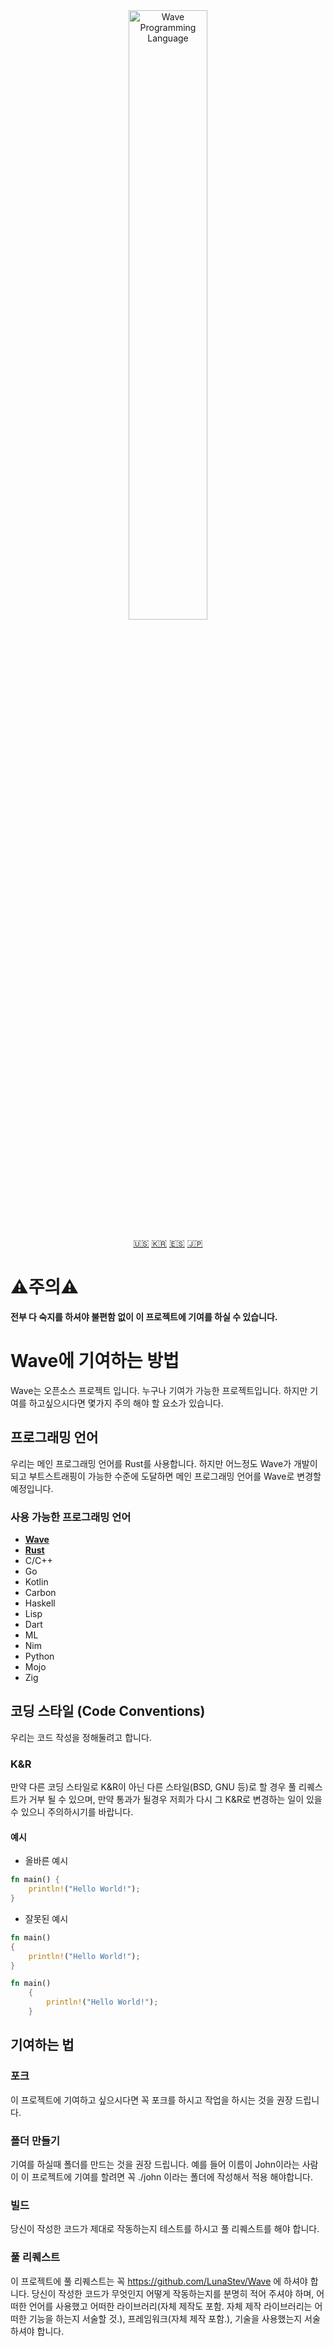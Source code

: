<div align="center">
  <picture>
    <img alt="Wave Programming Language"
         src="https://wave-lang.dev/assets/img/features/wave.png"
         width="50%">
  </picture>

[🇺🇸][ENGLISH] [🇰🇷][KOREAN] [🇪🇸][SPANISH] [🇯🇵][JAPANESE]

</div>

[KOREAN]: KOREAN.md
[ENGLISH]: ../../CONTRIBUTING.md
[SPANISH]: SPANISH.md
[JAPANESE]: JAPANESE.md

<h1>⚠️주의⚠️</h1>

**전부 다 숙지를 하셔야 불편함 없이 이 프로젝트에 기여를 하실 수 있습니다.**

# Wave에 기여하는 방법

Wave는 오픈소스 프로젝트 입니다. 누구나 기여가 가능한 프로젝트입니다.
하지만 기여를 하고싶으시다면 몇가지 주의 해야 할 요소가 있습니다.

## 프로그래밍 언어

우리는 메인 프로그래밍 언어를 Rust를 사용합니다. 
하지만 어느정도 Wave가 개발이 되고 부트스트래핑이 가능한 수준에 도달하면 메인 프로그래밍 언어를 Wave로 변경할 예정입니다.

### 사용 가능한 프로그래밍 언어

* **[Wave](https://www.wave-lang.dev/)**
* **[Rust](https://www.rust-lang.org/)**
* C/C++
* Go
* Kotlin
* Carbon
* Haskell
* Lisp
* Dart
* ML
* Nim
* Python
* Mojo
* Zig

## 코딩 스타일 (Code Conventions)

우리는 코드 작성을 정해둘려고 합니다.

### K&R

만약 다른 코딩 스타일로 K&R이 아닌 다른 스타일(BSD, GNU 등)로 할 경우 풀 리퀘스트가 거부 될 수 있으며,
만약 통과가 될경우 저희가 다시 그 K&R로 변경하는 일이 있을 수 있으니 주의하시기를 바랍니다.

#### 예시

* 올바른 예시
```rust
fn main() {
    println!("Hello World!");
}
```

* 잘못된 예시
```rust
fn main() 
{
    println!("Hello World!");
}
```

```rust
fn main() 
    {
        println!("Hello World!");
    }
```

## 기여하는 법

### 포크

이 프로젝트에 기여하고 싶으시다면 꼭 포크를 하시고 작업을 하시는 것을 권장 드립니다.

### 폴더 만들기

기여를 하실때 폴더를 만드는 것을 권장 드립니다. 
예를 들어 이름이 John이라는 사람이 이 프로젝트에 기여를 할려면 꼭 ./john 이라는 폴더에 작성해서 적용 해야합니다.

### 빌드

당신이 작성한 코드가 제대로 작동하는지 테스트를 하시고 풀 리퀘스트를 해야 합니다.

### 풀 리퀘스트

이 프로젝트에 풀 리퀘스트는 꼭 https://github.com/LunaStev/Wave 에 하셔야 합니다.
당신이 작성한 코드가 무엇인지 어떻게 작동하는지를 분명히 적어 주셔야 하며,
어떠한 언어를 사용했고 어떠한 라이브러리(자체 제작도 포함. 자체 제작 라이브러리는 어떠한 기능을 하는지 서술할 것.), 
프레임워크(자체 제작 포함.), 기술을 사용했는지 서술 하셔야 합니다.